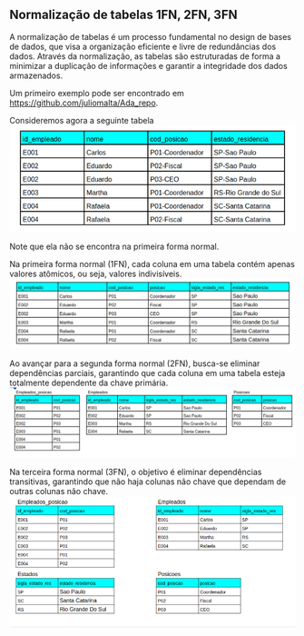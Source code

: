 ## Normalização de tabelas 1FN, 2FN, 3FN

A normalização de tabelas é um processo fundamental no design de bases de dados, que visa a organização eficiente e livre de redundâncias dos dados. Através da normalização, as tabelas são estruturadas de forma a minimizar a duplicação de informações e garantir a integridade dos dados armazenados.

Um primeiro exemplo pode ser encontrado em https://github.com/juliomalta/Ada_repo.


Consideremos agora a seguinte tabela
![forma0](https://github.com/Joangopa/ada_dados/blob/main/2-Normalizacao_Tabelas/0F.png)

Note que ela não se encontra na primeira forma normal.

Na primeira forma normal (1FN), cada coluna em uma tabela contém apenas valores atômicos, ou seja, valores indivisíveis. 
![forma1](https://github.com/Joangopa/ada_dados/blob/main/2-Normalizacao_Tabelas/1F.png)

Ao avançar para a segunda forma normal (2FN), busca-se eliminar dependências parciais, garantindo que cada coluna em uma tabela esteja totalmente dependente da chave primária. 
![forma2](https://github.com/Joangopa/ada_dados/blob/main/2-Normalizacao_Tabelas/2F.png)

Na terceira forma normal (3FN), o objetivo é eliminar dependências transitivas, garantindo que não haja colunas não chave que dependam de outras colunas não chave. 
![forma3](https://github.com/Joangopa/ada_dados/blob/main/2-Normalizacao_Tabelas/3F.png)
